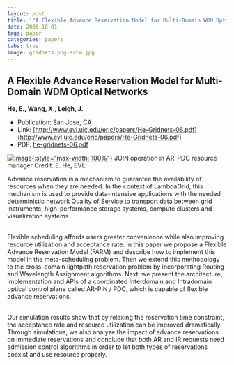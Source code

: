 ```yaml
---
layout: post
title: '"A Flexible Advance Reservation Model for Multi-Domain WDM Optical Networks"'
date: 2006-10-01
tags: paper
categories: papers
tabs: true
image: gridnets.png-srcw.jpg
---
```


## A Flexible Advance Reservation Model for Multi-Domain WDM Optical Networks
**He, E., Wang, X., Leigh, J.**
- Publication: San Jose, CA
- Link: [http://www.evl.uic.edu/eric/papers/He-Gridnets-06.pdf](http://www.evl.uic.edu/eric/papers/He-Gridnets-06.pdf)
- PDF: [he-gridnets-06.pdf](/documents/he-gridnets-06.pdf)


[![image](https://www.evl.uic.edu/output/originals/gridnets.png-srcw.jpg){:style="max-width: 100%"}](https://www.evl.uic.edu/output/originals/gridnets.png-srcw.jpg)
JOIN operation in AR-PDC resource manager
Credit: E. He, EVL

Advance reservation is a mechanism to guarantee the availability of resources when they are needed. In the context of LambdaGrid, this mechanism is used to provide data-intensive applications with the needed deterministic network Quality of Service to transport data between grid instruments, high-performance storage systems, compute clusters and visualization systems.<br><br>

Flexible scheduling affords users greater convenience while also improving resource utilization and acceptance rate. In this paper we propose a Flexible Advance Reservation Model (FARM) and describe how to implement this model in the meta-scheduling problem. Then we extend this methodology to the cross-domain lightpath reservation problem by incorporating Routing and Wavelength Assignment algorithms. Next, we present the architecture, implementation and APIs of a coordinated Interdomain and Intradomain optical control plane called AR-PIN / PDC, which is capable of flexible advance reservations.<br><br>

Our simulation results show that by relaxing the reservation time constraint, the acceptance rate and resource utilization can be improved dramatically. Through simulations, we also analyze the impact of advance reservations on immediate reservations and conclude that both AR and IR requests need admission control algorithms in order to let both types of reservations coexist and use resource properly.